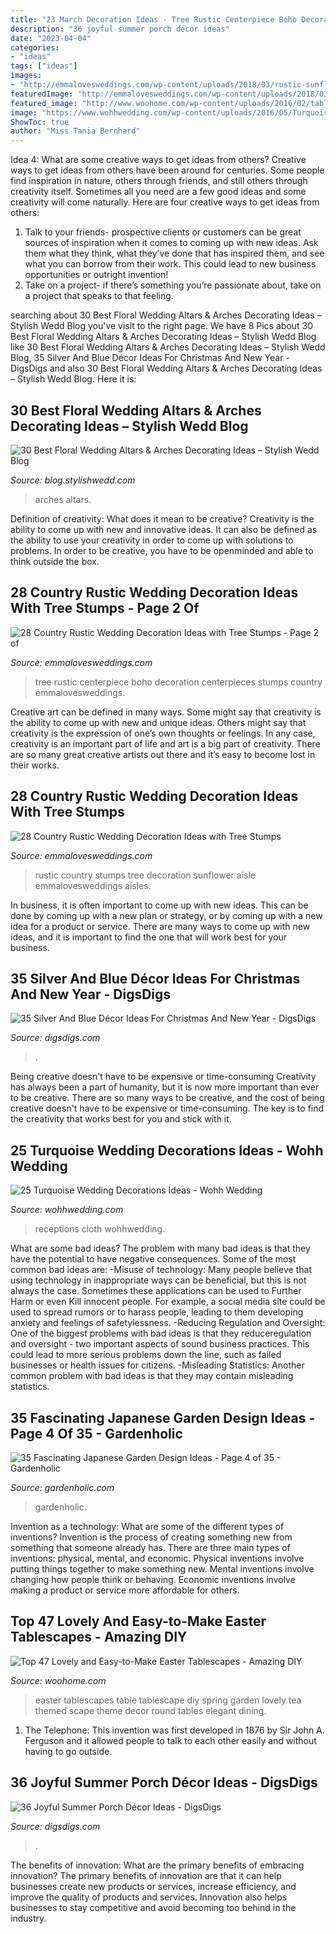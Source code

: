 ```yaml
---
title: "23 March Decoration Ideas - Tree Rustic Centerpiece Boho Decoration Centerpieces Stumps Country Emmalovesweddings"
description: "36 joyful summer porch décor ideas"
date: "2023-04-04"
categories:
- "ideas"
tags: ["ideas"]
images:
- "http://emmalovesweddings.com/wp-content/uploads/2018/03/rustic-sunflower-wedding-aisle-ideas-with-tree-stumps.jpg"
featuredImage: "http://emmalovesweddings.com/wp-content/uploads/2018/03/boho-tree-stump-wedding-centerpiece-ideas.jpg"
featured_image: "http://www.woohome.com/wp-content/uploads/2016/02/tablescapes-for-easter-33.jpg"
image: "https://www.wohhwedding.com/wp-content/uploads/2016/05/Turquoise-Wedding-Decorations-Different-Concept.jpg"
ShowToc: true
author: "Miss Tania Bernhard"
---
```



Idea 4: What are some creative ways to get ideas from others?
Creative ways to get ideas from others have been around for centuries. Some people find inspiration in nature, others through friends, and still others through creativity itself. Sometimes all you need are a few good ideas and some creativity will come naturally. Here are four creative ways to get ideas from others: 
1) Talk to your friends- prospective clients or customers can be great sources of inspiration when it comes to coming up with new ideas. Ask them what they think, what they’ve done that has inspired them, and see what you can borrow from their work. This could lead to new business opportunities or outright invention! 
2) Take on a project- if there’s something you’re passionate about, take on a project that speaks to that feeling.

	

		
searching about 30 Best Floral Wedding Altars &amp; Arches Decorating Ideas – Stylish Wedd Blog you've visit to the right page. We have 8 Pics about 30 Best Floral Wedding Altars &amp; Arches Decorating Ideas – Stylish Wedd Blog like 30 Best Floral Wedding Altars &amp; Arches Decorating Ideas – Stylish Wedd Blog, 35 Silver And Blue Décor Ideas For Christmas And New Year - DigsDigs and also 30 Best Floral Wedding Altars &amp; Arches Decorating Ideas – Stylish Wedd Blog. Here it is:
		
    
## 30 Best Floral Wedding Altars &amp; Arches Decorating Ideas – Stylish Wedd Blog

<img loading=lazy src="https://blog.stylishwedd.com/wp-content/uploads/2017/05/simple-outdoor-wedding-ceremony-decor-consisted-of-greenery-garland.jpg" onerror="this.onerror=null;this.src='https://tse3.mm.bing.net/th?id=OIP.OzM8KXtTSs39fxSl2BCOhwHaLH&amp;pid=15.1';" alt="30 Best Floral Wedding Altars &amp; Arches Decorating Ideas – Stylish Wedd Blog">

_Source: blog.stylishwedd.com_

>arches altars. 

	

Definition of creativity: What does it mean to be creative?
Creativity is the ability to come up with new and innovative ideas. It can also be defined as the ability to use your creativity in order to come up with solutions to problems. In order to be creative, you have to be openminded and able to think outside the box.

    
## 28 Country Rustic Wedding Decoration Ideas With Tree Stumps - Page 2 Of

<img loading=lazy src="http://emmalovesweddings.com/wp-content/uploads/2018/03/boho-tree-stump-wedding-centerpiece-ideas.jpg" onerror="this.onerror=null;this.src='https://tse1.mm.bing.net/th?id=OIP.GvBOP-s7POFuJuRZC6UHfgHaLG&amp;pid=15.1';" alt="28 Country Rustic Wedding Decoration Ideas with Tree Stumps - Page 2 of">

_Source: emmalovesweddings.com_

>tree rustic centerpiece boho decoration centerpieces stumps country emmalovesweddings. 

	

Creative art can be defined in many ways. Some might say that creativity is the ability to come up with new and unique ideas. Others might say that creativity is the expression of one’s own thoughts or feelings. In any case, creativity is an important part of life and art is a big part of creativity. There are so many great creative artists out there and it’s easy to become lost in their works.

    
## 28 Country Rustic Wedding Decoration Ideas With Tree Stumps

<img loading=lazy src="http://emmalovesweddings.com/wp-content/uploads/2018/03/rustic-sunflower-wedding-aisle-ideas-with-tree-stumps.jpg" onerror="this.onerror=null;this.src='https://tse2.mm.bing.net/th?id=OIP.eRtUQG4vfZFRNUCsAHpY_AHaLH&amp;pid=15.1';" alt="28 Country Rustic Wedding Decoration Ideas with Tree Stumps">

_Source: emmalovesweddings.com_

>rustic country stumps tree decoration sunflower aisle emmalovesweddings aisles. 

	

In business, it is often important to come up with new ideas. This can be done by coming up with a new plan or strategy, or by coming up with a new idea for a product or service. There are many ways to come up with new ideas, and it is important to find the one that will work best for your business.

    
## 35 Silver And Blue Décor Ideas For Christmas And New Year - DigsDigs

<img loading=lazy src="https://www.digsdigs.com/photos/charming-silver-and-blue-christmas-decor-ideas-3-554x1024.jpg" onerror="this.onerror=null;this.src='https://tse1.mm.bing.net/th?id=OIP.p3fAUk6YMFrSGSbUJX7uuwHaNs&amp;pid=15.1';" alt="35 Silver And Blue Décor Ideas For Christmas And New Year - DigsDigs">

_Source: digsdigs.com_

>. 

	

Being creative doesn't have to be expensive or time-consuming
Creativity has always been a part of humanity, but it is now more important than ever to be creative. There are so many ways to be creative, and the cost of being creative doesn't have to be expensive or time-consuming. The key is to find the creativity that works best for you and stick with it.

    
## 25 Turquoise Wedding Decorations Ideas - Wohh Wedding

<img loading=lazy src="https://www.wohhwedding.com/wp-content/uploads/2016/05/Turquoise-Wedding-Decorations-Different-Concept.jpg" onerror="this.onerror=null;this.src='https://tse2.mm.bing.net/th?id=OIP.rP22jwxw78x5MQiJz0VELQHaLH&amp;pid=15.1';" alt="25 Turquoise Wedding Decorations Ideas - Wohh Wedding">

_Source: wohhwedding.com_

>receptions cloth wohhwedding. 

	

What are some bad ideas?
The problem with many bad ideas is that they have the potential to have negative consequences. Some of the most common bad ideas are: 
-Misuse of technology: Many people believe that using technology in inappropriate ways can be beneficial, but this is not always the case. Sometimes these applications can be used to Further Harm or even Kill innocent people. For example, a social media site could be used to spread rumors or to harass people, leading to them developing anxiety and feelings of safetylessness. 
-Reducing Regulation and Oversight: One of the biggest problems with bad ideas is that they reduceregulation and oversight - two important aspects of sound business practices. This could lead to more serious problems down the line, such as failed businesses or health issues for citizens. 
-Misleading Statistics: Another common problem with bad ideas is that they may contain misleading statistics.

    
## 35 Fascinating Japanese Garden Design Ideas - Page 4 Of 35 - Gardenholic

<img loading=lazy src="https://gardenholic.com/wp-content/uploads/2018/08/Garden-4.jpg" onerror="this.onerror=null;this.src='https://tse1.mm.bing.net/th?id=OIP.CjEZ4UdQburyxmp8QlQLUQHaK5&amp;pid=15.1';" alt="35 Fascinating Japanese Garden Design Ideas - Page 4 of 35 - Gardenholic">

_Source: gardenholic.com_

>gardenholic. 

	

Invention as a technology: What are some of the different types of inventions?
Invention is the process of creating something new from something that someone already has. There are three main types of inventions: physical, mental, and economic. Physical inventions involve putting things together to make something new. Mental inventions involve changing how people think or behaving. Economic inventions involve making a product or service more affordable for others.

    
## Top 47 Lovely And Easy-to-Make Easter Tablescapes - Amazing DIY

<img loading=lazy src="http://www.woohome.com/wp-content/uploads/2016/02/tablescapes-for-easter-33.jpg" onerror="this.onerror=null;this.src='https://tse2.mm.bing.net/th?id=OIP.xMNb7pJt5-F-wc95ja9_AAHaJ4&amp;pid=15.1';" alt="Top 47 Lovely and Easy-to-Make Easter Tablescapes - Amazing DIY">

_Source: woohome.com_

>easter tablescapes table tablescape diy spring garden lovely tea themed scape theme decor round tables elegant dining. 

	

1. The Telephone: This invention was first developed in 1876 by Sir John A. Ferguson and it allowed people to talk to each other easily and without having to go outside.

    
## 36 Joyful Summer Porch Décor Ideas - DigsDigs

<img loading=lazy src="https://www.digsdigs.com/photos/joyful-summer-porch-decor-ideas-33.jpg" onerror="this.onerror=null;this.src='https://tse1.mm.bing.net/th?id=OIP.rGztzf3oE1cAK_uHscaOKAHaJ4&amp;pid=15.1';" alt="36 Joyful Summer Porch Décor Ideas - DigsDigs">

_Source: digsdigs.com_

>. 

	

The benefits of innovation: What are the primary benefits of embracing innovation?
The primary benefits of innovation are that it can help businesses create new products or services, increase efficiency, and improve the quality of products and services. Innovation also helps businesses to stay competitive and avoid becoming too behind in the industry.

